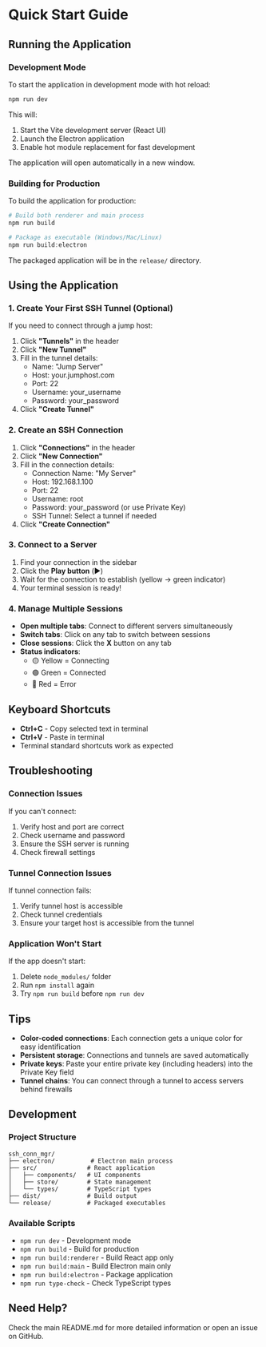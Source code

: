# Quick Start Guide

## Running the Application

### Development Mode

To start the application in development mode with hot reload:

```powershell
npm run dev
```

This will:
1. Start the Vite development server (React UI)
2. Launch the Electron application
3. Enable hot module replacement for fast development

The application will open automatically in a new window.

### Building for Production

To build the application for production:

```powershell
# Build both renderer and main process
npm run build

# Package as executable (Windows/Mac/Linux)
npm run build:electron
```

The packaged application will be in the `release/` directory.

## Using the Application

### 1. Create Your First SSH Tunnel (Optional)

If you need to connect through a jump host:

1. Click **"Tunnels"** in the header
2. Click **"New Tunnel"**
3. Fill in the tunnel details:
   - Name: "Jump Server"
   - Host: your.jumphost.com
   - Port: 22
   - Username: your_username
   - Password: your_password
4. Click **"Create Tunnel"**

### 2. Create an SSH Connection

1. Click **"Connections"** in the header
2. Click **"New Connection"**
3. Fill in the connection details:
   - Connection Name: "My Server"
   - Host: 192.168.1.100
   - Port: 22
   - Username: root
   - Password: your_password (or use Private Key)
   - SSH Tunnel: Select a tunnel if needed
4. Click **"Create Connection"**

### 3. Connect to a Server

1. Find your connection in the sidebar
2. Click the **Play button** (▶️)
3. Wait for the connection to establish (yellow → green indicator)
4. Your terminal session is ready!

### 4. Manage Multiple Sessions

- **Open multiple tabs**: Connect to different servers simultaneously
- **Switch tabs**: Click on any tab to switch between sessions
- **Close sessions**: Click the **X** button on any tab
- **Status indicators**:
  - 🟡 Yellow = Connecting
  - 🟢 Green = Connected
  - 🔴 Red = Error

## Keyboard Shortcuts

- **Ctrl+C** - Copy selected text in terminal
- **Ctrl+V** - Paste in terminal
- Terminal standard shortcuts work as expected

## Troubleshooting

### Connection Issues

If you can't connect:
1. Verify host and port are correct
2. Check username and password
3. Ensure the SSH server is running
4. Check firewall settings

### Tunnel Connection Issues

If tunnel connection fails:
1. Verify tunnel host is accessible
2. Check tunnel credentials
3. Ensure your target host is accessible from the tunnel

### Application Won't Start

If the app doesn't start:
1. Delete `node_modules/` folder
2. Run `npm install` again
3. Try `npm run build` before `npm run dev`

## Tips

- **Color-coded connections**: Each connection gets a unique color for easy identification
- **Persistent storage**: Connections and tunnels are saved automatically
- **Private keys**: Paste your entire private key (including headers) into the Private Key field
- **Tunnel chains**: You can connect through a tunnel to access servers behind firewalls

## Development

### Project Structure

```
ssh_conn_mgr/
├── electron/          # Electron main process
├── src/              # React application
│   ├── components/   # UI components
│   ├── store/        # State management
│   └── types/        # TypeScript types
├── dist/             # Build output
└── release/          # Packaged executables
```

### Available Scripts

- `npm run dev` - Development mode
- `npm run build` - Build for production
- `npm run build:renderer` - Build React app only
- `npm run build:main` - Build Electron main only
- `npm run build:electron` - Package application
- `npm run type-check` - Check TypeScript types

## Need Help?

Check the main README.md for more detailed information or open an issue on GitHub.

